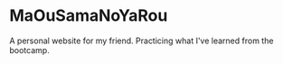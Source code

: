 # MaOuSamaNoYaRou
A personal website for my friend. Practicing what I've learned from the bootcamp.
